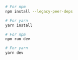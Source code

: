 ```bash
# For npm
npm install --legacy-peer-deps

# For yarn
yarn install
```

```bash
# For npm
npm run dev

# For yarn
yarn dev
```
